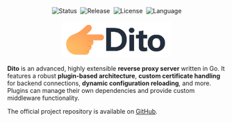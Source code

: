 <style>
#intro-logo { width: 50%; max-width: 300px; }
.star-container { display: flex; justify-content: center; padding: 1rem 0; }
.badges { display: flex; justify-content: center; gap: 0.5rem; padding: 1rem; }
</style>

<div class="badges">
  <img src="https://img.shields.io/badge/status-active-green.svg" alt="Status">
  <img src="https://img.shields.io/badge/release-0.7.5-green.svg" alt="Release">
  <img src="https://img.shields.io/badge/license-Apache2-blue.svg" alt="License">
  <img src="https://img.shields.io/badge/language-Go-blue.svg" alt="Language">
</div>

<div class="logo-container" align="center">
  <img id="intro-logo" src="./dito.png" alt="Dito Logo" />
</div>

**Dito** is an advanced, highly extensible **reverse proxy server** written in Go. It features a robust **plugin-based architecture**, **custom certificate handling** for backend connections, **dynamic configuration reloading**, and more. Plugins can manage their own dependencies and provide custom middleware functionality.

The official project repository is available on [GitHub](https://github.com/andrearaponi/dito).